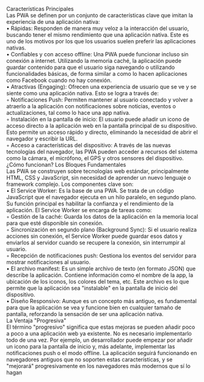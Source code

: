 Características Principales  
Las PWA se definen por un conjunto de características clave que imitan la experiencia de una aplicación nativa:  
• Rápidas: Responden de manera muy veloz a la interacción del usuario, buscando tener el mismo rendimiento que una aplicación nativa. Este es uno de los motivos por los que los usuarios suelen preferir las aplicaciones nativas.  
• Confiables y con acceso offline: Una PWA puede funcionar incluso sin conexión a internet. Utilizando la memoria caché, la aplicación puede guardar contenido para que el usuario siga navegando o utilizando funcionalidades básicas, de forma similar a como lo hacen aplicaciones como Facebook cuando no hay conexión.  
• Atractivas (Engaging): Ofrecen una experiencia de usuario que se ve y se siente como una aplicación nativa. Esto se logra a través de:  
    ◦ Notificaciones Push: Permiten mantener al usuario conectado y volver a atraerlo a la aplicación con notificaciones sobre noticias, eventos o actualizaciones, tal como lo hace una app nativa.  
    ◦ Instalación en la pantalla de inicio: El usuario puede añadir un icono de acceso directo a la aplicación web en la pantalla principal de su dispositivo. Esto permite un acceso rápido y directo, eliminando la necesidad de abrir el navegador y escribir la URL.  
    ◦ Acceso a características del dispositivo: A través de las nuevas tecnologías del navegador, las PWA pueden acceder a recursos del sistema como la cámara, el micrófono, el GPS y otros sensores del dispositivo.  
¿Cómo funcionan? Los Bloques Fundamentales  
Las PWA se construyen sobre tecnologías web estándar, principalmente HTML, CSS y JavaScript, sin necesidad de aprender un nuevo lenguaje o framework complejo. Los componentes clave son:  
• El Service Worker: Es la base de una PWA. Se trata de un código JavaScript que el navegador ejecuta en un hilo paralelo, en segundo plano. Su función principal es habilitar la confianza y el rendimiento de la aplicación. El Service Worker se encarga de tareas como:  
    ◦ Gestión de la caché: Guarda los datos de la aplicación en la memoria local para que esté disponible sin conexión.  
    ◦ Sincronización en segundo plano (Background Sync): Si el usuario realiza acciones sin conexión, el Service Worker puede guardar esos datos y enviarlos al servidor cuando se recupere la conexión, sin interrumpir al usuario.  
    ◦ Recepción de notificaciones push: Gestiona los eventos del servidor para mostrar notificaciones al usuario.  
• El archivo manifest: Es un simple archivo de texto (en formato JSON) que describe la aplicación. Contiene información como el nombre de la app, la ubicación de los iconos, los colores del tema, etc. Este archivo es lo que permite que la aplicación sea "instalable" en la pantalla de inicio del dispositivo.  
• Diseño Responsivo: Aunque es un concepto más antiguo, es fundamental para que la aplicación se vea y funcione bien en cualquier tamaño de pantalla, reforzando la sensación de ser una aplicación nativa.  
La Ventaja "Progresiva"  
El término "progresivo" significa que estas mejoras se pueden añadir poco a poco a una aplicación web ya existente. No es necesario implementarlo todo de una vez. Por ejemplo, un desarrollador puede empezar por añadir un icono para la pantalla de inicio y, más adelante, implementar las notificaciones push o el modo offline. La aplicación seguirá funcionando en navegadores antiguos que no soporten estas características, y se "mejorará" progresivamente en los navegadores más modernos que sí lo hagan